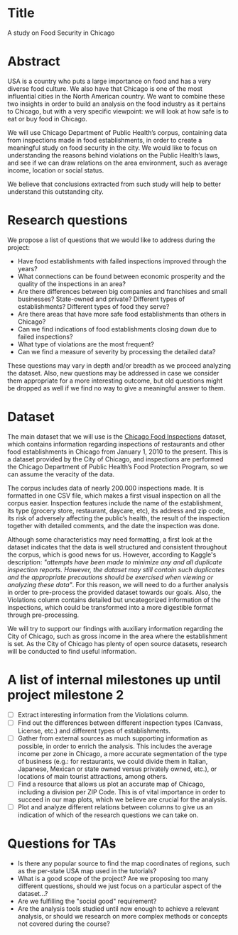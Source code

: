 
# Title

A study on Food Security in Chicago

# Abstract

USA is a country who puts a large importance on food and has a very diverse food culture. We also have that Chicago is one of the most influential cities in the North American country. We want to combine these two insights in order to build an analysis on the food industry as it pertains to Chicago, but with a very specific viewpoint: we will look at how safe is to eat or buy food in Chicago.

We will use Chicago Department of Public Health’s corpus, containing data from inspections made in food establishments, in order to create a meaningful study on food security in the city. We would like to focus on understanding the reasons behind violations on the Public Health’s laws, and see if we can draw relations on the area environment, such as average income, location or social status.

We believe that conclusions extracted from such study will help to better understand this outstanding city.

# Research questions
We propose a list of questions that we would like to address during the project:

- Have food establishments with failed inspections improved through the years?
- What connections can be found between economic prosperity and the quality of the inspections in an area? 
- Are there differences between big companies and franchises and small businesses? State-owned and private? Different types of establishments? Different types of food they serve?
- Are there areas that have more safe food establishments than others in Chicago?
- Can we find indications of food establishments closing down due to failed inspections?
- What type of violations are the most frequent?
- Can we find a measure of severity by processing the detailed data?

These questions may vary in depth and/or breadth as we proceed analyzing the dataset. Also, new questions may be addressed in case we consider them appropriate for a more interesting outcome, but old questions might be dropped as well if we find no way to give a meaningful answer to them.

# Dataset
The main dataset that we will use is the [Chicago Food Inspections](https://www.kaggle.com/chicago/chicago-food-inspections) dataset, which contains information regarding inspections of restaurants and other food establishments in Chicago from January 1, 2010 to the present. This is a dataset provided by the City of Chicago, and inspections are performed the Chicago Department of Public Health’s Food Protection Program, so we can assume the veracity of the data.

The corpus includes data of nearly 200.000 inspections made. It is formatted in one CSV file, which makes a first visual inspection on all the corpus easier. Inspection features include the name of the establishment, its type (grocery store, restaurant, daycare, etc), its address and zip code, its risk of adversely affecting the public’s health, the result of the inspection together with detailed comments, and the date the inspection was done.

Although some characteristics may need formatting, a first look at the dataset indicates that the data is well structured and consistent throughout the corpus, which is good news for us. However, according to Kaggle's description: _"attempts have been made to minimize any and all duplicate inspection reports. However, the dataset may still contain such duplicates and the appropriate precautions should be exercised when viewing or analyzing these data"_. For this reason, we will need to do a further analysis in order to pre-process the provided dataset towards our goals. Also, the Violations column contains detailed but uncategorized information of the inspections, which could be transformed into a more digestible format through pre-processing.

We will try to support our findings with auxiliary information regarding the City of Chicago, such as gross income in the area where the establishment is set. As the City of Chicago has plenty of open source datasets, research will be conducted to find useful information.

# A list of internal milestones up until project milestone 2

- [ ] Extract interesting information from the Violations column. 
- [ ] Find out the differences between different inspection types (Canvass, License, etc.) and different types of establishments.
- [ ] Gather from external sources as much supporting information as possible, in order to enrich the analysis. This includes the average income per zone in Chicago, a more accurate segmentation of the type of business (e.g.: for restaurants, we could divide them in Italian, Japanese, Mexican or state owned versus privately owned, etc.), or locations of main tourist attractions, among others.
- [ ] Find a resource that allows us plot an accurate map of Chicago, including a division per ZIP Code. This is of vital importance in order to succeed in our map plots, which we believe are crucial for the analysis.
- [ ] Plot and analyze different relations between columns to give us an indication of which of the research questions we can take on.

# Questions for TAs

- Is there any popular source to find the map coordinates of regions, such as the per-state USA map used in the tutorials?
- What is a good scope of the project? Are we proposing too many different questions, should we just focus on a particular aspect of the dataset...?
- Are we fulfilling the "social good" requirement?
- Are the analysis tools studied until now enough to achieve a relevant analysis, or should we research on more complex methods or concepts not covered during the course?
